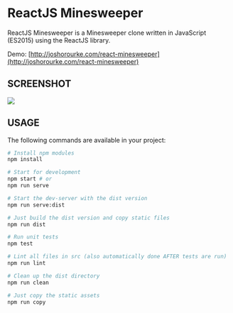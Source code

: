 # ReactJS Minesweeper

ReactJS Minesweeper is a Minesweeper clone written in JavaScript (ES2015)
using the ReactJS library.

Demo: [http://joshorourke.com/react-minesweeper](http://joshorourke.com/react-minesweeper)

## SCREENSHOT
<img src="https://raw.github.com/jpo/react-minesweeper/master/src/images/screenshot.png" />

## USAGE
The following commands are available in your project:
```bash
# Install npm modules
npm install

# Start for development
npm start # or
npm run serve

# Start the dev-server with the dist version
npm run serve:dist

# Just build the dist version and copy static files
npm run dist

# Run unit tests
npm test

# Lint all files in src (also automatically done AFTER tests are run)
npm run lint

# Clean up the dist directory
npm run clean

# Just copy the static assets
npm run copy
```
